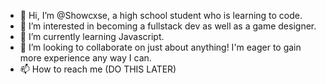 - 👋 Hi, I’m @Showcxse, a high school student who is learning to code.
- 👀 I’m interested in becoming a fullstack dev as well as a game designer.
- 🌱 I’m currently learning Javascript.
- 💞️ I’m looking to collaborate on just about anything! I'm eager to gain more experience any way I can.
- 📫 How to reach me (DO THIS LATER)

<!---
Showcxse/Showcxse is a ✨ special ✨ repository because its `README.md` (this file) appears on your GitHub profile.
You can click the Preview link to take a look at your changes.
--->
